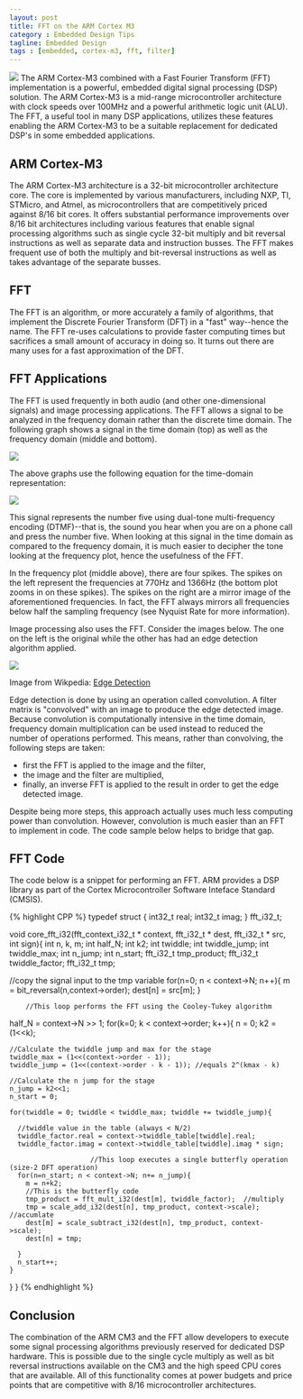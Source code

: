 ```yaml
---
layout: post
title: FFT on the ARM Cortex M3
category : Embedded Design Tips
tagline: Embedded Design
tags : [embedded, cortex-m3, fft, filter]
---
```


<img class="post_image" src="{{ BASE_PATH }}/images/DIT-FFT-butterfly.png" />
The ARM Cortex-M3 combined with a Fast Fourier Transform (FFT) implementation 
is a powerful, embedded digital signal processing (DSP) solution.  The ARM 
Cortex-M3 is a mid-range microcontroller architecture with clock speeds 
over 100MHz and a powerful arithmetic logic unit (ALU).  The FFT, a useful 
tool in many DSP applications, utilizes these features enabling the ARM 
Cortex-M3 to be a suitable replacement for dedicated DSP's in some embedded 
applications.

## ARM Cortex-M3

The ARM Cortex-M3 architecture is a 32-bit microcontroller architecture core.  The 
core is implemented by various manufacturers, including NXP, TI, STMicro, 
and Atmel, as microcontrollers that are competitively priced against 8/16 bit 
cores.  It offers substantial performance improvements over 8/16 bit architectures 
including various features that enable signal processing algorithms such as 
single cycle 32-bit multiply and bit reversal instructions as well as separate 
data and instruction busses.  The FFT makes frequent use of both the multiply 
and bit-reversal instructions as well as takes advantage of the separate busses.

## FFT

The FFT is an algorithm, or more accurately a family of algorithms, that implement the Discrete Fourier Transform (DFT) in a "fast" way--hence the name.  The FFT re-uses calculations to provide faster computing times but sacrifices a small amount of accuracy in doing so.  It turns out there are many uses for a fast approximation of the DFT.

## FFT Applications

The FFT is used frequently in both audio (and other one-dimensional signals) and 
image processing applications.  The FFT allows a signal to be analyzed in the 
frequency domain rather than the discrete time domain.  The following graph 
shows a signal in the time domain (top) as well as the frequency domain (middle 
and bottom).

<img class="post_image" src="{{ BASE_PATH }}/images/time-freq.png" />

The above graphs use the following equation for the time-domain representation:

<img class="post_equation" src="{{ BASE_PATH }}/images/fft-formula1.svg" />

This signal represents the number five using dual-tone multi-frequency 
encoding (DTMF)--that is, the sound you hear when you are on a phone call and 
press the number five.  When looking at this signal in the time domain as 
compared to the frequency domain, it is much easier to decipher the tone looking 
at the frequency plot, hence the usefulness of the FFT.

In the frequency plot (middle above), there are four spikes.  The spikes on the 
left represent the frequencies at 770Hz and 1366Hz (the bottom plot zooms in on 
these spikes).  The spikes on the right are a mirror image of the aforementioned 
frequencies.  In fact, the FFT always mirrors all frequencies below half the 
sampling frequency (see Nyquist Rate for more information).

Image processing also uses the FFT.  Consider the images below.  The one on the 
left is the original while the other has had an edge detection algorithm applied.

<img class="post_image" src="{{ BASE_PATH }}/images/EdgeDetectionMathematica.png" />

Image from Wikpedia:  [Edge Detection](http://en.wikipedia.org/wiki/Edge_detection)

Edge detection is done by using an operation called convolution.  A filter matrix 
is "convolved" with an image to produce the edge detected image.  Because 
convolution is computationally intensive in the time domain, frequency domain 
multiplication can be used instead to reduced the number of operations 
performed.  This means, rather than convolving, the following steps are taken:

- first the FFT is applied to the image and the filter,
- the image and the filter are multiplied,
- finally, an inverse FFT is applied to the result in order to get the edge detected image.  

Despite being more steps, this approach actually uses much less computing power 
than convolution.  However, convolution is much easier than an FFT to implement 
in code.  The code sample below helps to bridge that gap.

## FFT Code

The code below is a snippet for performing an FFT.  ARM provides a DSP library
as part of the Cortex Microcontroller Software Inteface Standard (CMSIS).

{% highlight CPP %}
typedef struct {
  int32_t real;
  int32_t imag;
} fft_i32_t;
 
void core_fft_i32(fft_context_i32_t * context, fft_i32_t * dest, fft_i32_t * src, int sign){
  int n, k, m;
  int half_N;
  int k2;
  int twiddle;
  int twiddle_jump;
  int twiddle_max;
  int n_jump;
  int n_start;
  fft_i32_t tmp_product;
  fft_i32_t twiddle_factor;
  fft_i32_t tmp;
 
  //copy the signal input to the tmp variable
  for(n=0; n < context->N; n++){
    m = bit_reversal(n,context->order);
    dest[n] = src[m];
  }
 
        //This loop performs the FFT using the Cooley-Tukey algorithm
  half_N = context->N >> 1;
  for(k=0; k < context->order; k++){
    n = 0;
    k2 = (1<<k);
 
    //Calculate the twiddle jump and max for the stage
    twiddle_max = (1<<(context->order - 1));
    twiddle_jump = (1<<(context->order - k - 1)); //equals 2^(kmax - k)
 
    //Calculate the n jump for the stage
    n_jump = k2<<1;
    n_start = 0;
 
    for(twiddle = 0; twiddle < twiddle_max; twiddle += twiddle_jump){
 
      //twiddle value in the table (always < N/2)
      twiddle_factor.real = context->twiddle_table[twiddle].real;
      twiddle_factor.imag = context->twiddle_table[twiddle].imag * sign;
 
                        //This loop executes a single butterfly operation (size-2 DFT operation)
      for(n=n_start; n < context->N; n+= n_jump){
        m = n+k2;
        //This is the butterfly code
        tmp_product = fft_mult_i32(dest[m], twiddle_factor);  //multiply
        tmp = scale_add_i32(dest[n], tmp_product, context->scale); //accumlate
        dest[m] = scale_subtract_i32(dest[n], tmp_product, context->scale);
        dest[n] = tmp;
 
      }
      n_start++;
    }
 
  }
}
{% endhighlight %}  

## Conclusion

The combination of the ARM CM3 and the FFT allow developers to execute some 
signal processing algorithms previously reserved for dedicated DSP 
hardware.  This is possible due to the single cycle multiply as well as bit 
reversal instructions available on the CM3 and the high speed CPU cores that 
are available.  All of this functionality comes at power budgets and price 
points that are competitive with 8/16 microcontroller architectures.







